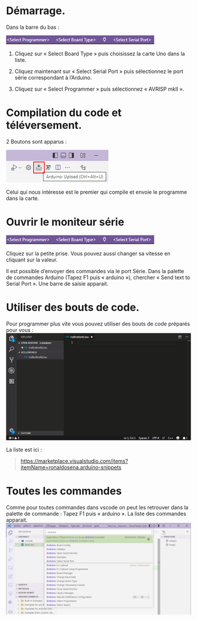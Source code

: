 <!--
 _______       _            _     _          ______        _                 _ 
(_______)     (_)       _  (_)   | |        (____  \      (_)               | |
 _______  ____ _  ___ _| |_ _  __| |_____    ____)  ) ____ _ _____ ____   __| |
|  ___  |/ ___) |/___|_   _) |/ _  | ___ |  |  __  ( / ___) (____ |  _ \ / _  |
| |   | | |   | |___ | | |_| ( (_| | ____|  | |__)  ) |   | / ___ | | | ( (_| |
|_|   |_|_|   |_(___/   \__)_|\____|_____)  |______/|_|   |_\_____|_| |_|\____|
    
Auteur: Frank SAURET(frank.sauret.prof@gmail.com) 
arduino.md(Ɔ) 2022
Description : Tuto rapide pour les Arduino            
Créé le :  mercredi 6 juillet 2022, 18:11:27 
Dernière modification : jeudi 3 août 2023 à 19:02:03
-->


# Démarrage.
Dans la barre du bas :

![Barre du bas](../image/Arduino-BarreDEtat.png)

1. Cliquez sur « Select Board Type » puis choisissez la carte Uno dans la liste.

2. Cliquez maintenant sur « Select Serial Port »  puis sélectionnez le port série correspondant à l’Arduino.

3. Cliquez sur « Select Programmer » puis sélectionnez « AVRISP mkII ».

# Compilation du code et téléversement.
 2 Boutons sont apparus :

![Boutons Arduino](../image/Arduino-Boutons.png)

Celui qui nous intéresse est le premier qui compile et envoie le programme dans la carte.
# Ouvrir le moniteur série
![Barre du bas](../image/Arduino-BarreDEtat.png)

Cliquez sur la petite prise.
Vous pouvez aussi changer sa vitesse en cliquant sur la valeur.

Il est possible d’envoyer des commandes via le port Série. Dans la palette de commandes Arduino (Tapez F1 puis « arduino »), chercher « Send text to Serial Port ». Une barre de saisie apparait.

# Utiliser des bouts de code.
Pour programmer plus vite vous pouvez utiliser des bouts de code préparés pour vous :
![Snippets](../image/Arduino-Snippets-demo.gif)

La liste est ici :
> https://marketplace.visualstudio.com/items?itemName=ronaldosena.arduino-snippets

# Toutes les commandes
Comme pour toutes commandes dans vscode on peut les retrouver dans la palette de commande :
Tapez F1 puis « arduino ». La liste des commandes apparait.
![Commandes Arduino](../image/Arduino-F1.png)
